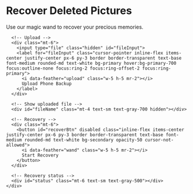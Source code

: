 <html lang="en">
<head>
  <meta charset="UTF-8">
  <meta name="viewport" content="width=device-width, initial-scale=1.0">
  <title>Picture Recovery Magic Wand</title>
  <script src="https://cdn.tailwindcss.com"></script>
  <script src="https://unpkg.com/feather-icons"></script>
  <script>
    tailwind.config = {
      theme: {
        extend: {
          colors: {
            primary: '#3B82F6', // Blue as primary color
            secondary: '#10B981', // Green as secondary color
          }
        }
      }
    }
  </script>
</head>
<body class="bg-gray-100">
  <div class="min-h-screen flex flex-col items-center justify-center p-4">
    <div class="bg-white shadow-lg rounded-lg p-8 max-w-md w-full text-center">
      <i data-feather="camera" class="w-16 h-16 text-primary mx-auto"></i>
      <h1 class="text-3xl font-bold mt-4 text-gray-800">Recover Deleted Pictures</h1>
      <p class="mt-2 text-gray-600">Use our magic wand to recover your precious memories.</p>
      
      <!-- Upload -->
      <div class="mt-6">
        <input type="file" class="hidden" id="fileInput">
        <label for="fileInput" class="cursor-pointer inline-flex items-center justify-center px-6 py-3 border border-transparent text-base font-medium rounded-md text-white bg-primary hover:bg-primary-700 focus:outline-none focus:ring-2 focus:ring-offset-2 focus:ring-primary">
          <i data-feather="upload" class="w-5 h-5 mr-2"></i>
          Upload Phone Backup
        </label>
      </div>

      <!-- Show uploaded file -->
      <div id="fileName" class="mt-4 text-sm text-gray-700 hidden"></div>

      <!-- Recovery -->
      <div class="mt-6">
        <button id="recoverBtn" disabled class="inline-flex items-center justify-center px-6 py-3 border border-transparent text-base font-medium rounded-md text-white bg-secondary opacity-50 cursor-not-allowed">
          <i data-feather="wand" class="w-5 h-5 mr-2"></i>
          Start Recovery
        </button>
      </div>

      <!-- Recovery status -->
      <div id="status" class="mt-6 text-sm text-gray-500"></div>
    </div>
  </div>

  <script>
    feather.replace();

    const fileInput = document.getElementById('fileInput');
    const fileName = document.getElementById('fileName');
    const recoverBtn = document.getElementById('recoverBtn');
    const status = document.getElementById('status');

    // Show uploaded file name
    fileInput.addEventListener('change', () => {
      if (fileInput.files.length > 0) {
        fileName.innerText = "Uploaded: " + fileInput.files[0].name;
        fileName.classList.remove("hidden");

        // Enable recovery button
        recoverBtn.disabled = false;
        recoverBtn.classList.remove("opacity-50", "cursor-not-allowed");
      }
    });

    // Fake recovery process
    recoverBtn.addEventListener('click', () => {
      status.innerText = "🔄 Scanning backup for recoverable pictures...";
      status.classList.remove("text-gray-500");
      status.classList.add("text-blue-600");

      setTimeout(() => {
        status.innerText = "✅ Recovery complete! 12 pictures restored.";
        status.classList.remove("text-blue-600");
        status.classList.add("text-green-600");
      }, 3000); // Simulate 3s recovery process
    });
  </script>
</body>
</html>
